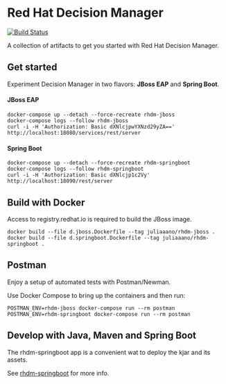 # Red Hat Decision Manager 
[![Build Status](https://travis-ci.org/juliaaano/rhdm-quickstart.svg)](https://travis-ci.org/juliaaano/rhdm-quickstart)

A collection of artifacts to get you started with Red Hat Decision Manager.

## Get started

Experiment Decision Manager in two flavors: **JBoss EAP** and **Spring Boot**.

#### JBoss EAP

```
docker-compose up --detach --force-recreate rhdm-jboss
docker-compose logs --follow rhdm-jboss
curl -i -H 'Authorization: Basic dXNlcjpwYXNzd29yZA==' http://localhost:18080/services/rest/server
```

#### Spring Boot

```
docker-compose up --detach --force-recreate rhdm-springboot
docker-compose logs --follow rhdm-springboot
curl -i -H 'Authorization: Basic dXNlcjp1c2Vy' http://localhost:18090/rest/server
```

## Build with Docker

Access to registry.redhat.io is required to build the JBoss image.

```
docker build --file d.jboss.Dockerfile --tag juliaaano/rhdm-jboss .
docker build --file d.springboot.Dockerfile --tag juliaaano/rhdm-springboot .
```

## Postman

Enjoy a setup of automated tests with Postman/Newman.

Use Docker Compose to bring up the containers and then run:

```
POSTMAN_ENV=rhdm-jboss docker-compose run --rm postman
POSTMAN_ENV=rhdm-springboot docker-compose run --rm postman
```

## Develop with Java, Maven and Spring Boot

The rhdm-springboot app is a convenient wat to deploy the kjar and its assets.

See [rhdm-springboot](rhdm-springboot) for more info.
